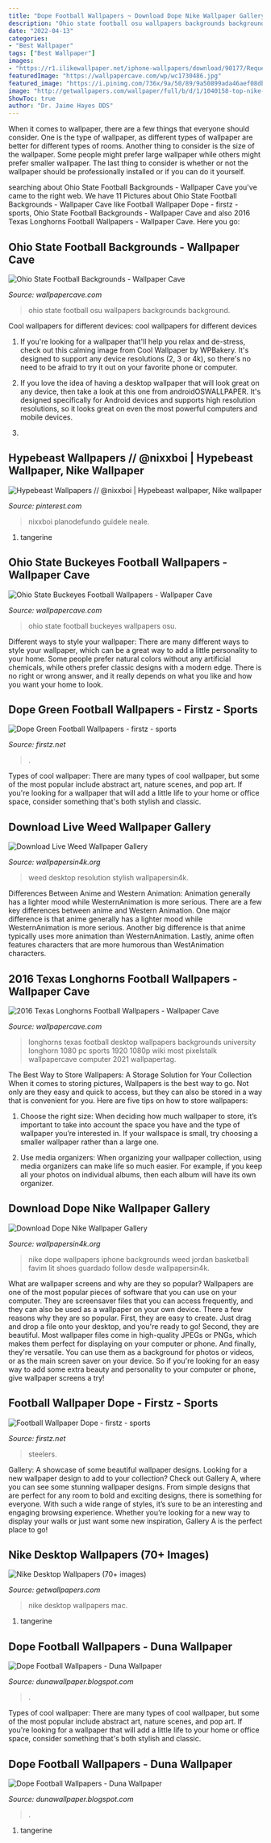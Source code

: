 ```yaml
---
title: "Dope Football Wallpapers ~ Download Dope Nike Wallpaper Gallery"
description: "Ohio state football osu wallpapers backgrounds background"
date: "2022-04-13"
categories:
- "Best Wallpaper"
tags: ["Best Wallpaper"]
images:
- "https://r1.ilikewallpaper.net/iphone-wallpapers/download/90177/Request-Does-anyone-have-a-dope-Nick-Foles-I-need--iphone-wallpaper-ilikewallpaper_com.jpg"
featuredImage: "https://wallpapercave.com/wp/wc1730486.jpg"
featured_image: "https://i.pinimg.com/736x/9a/50/89/9a50899ada46aef08db7105a44d086ba.jpg"
image: "http://getwallpapers.com/wallpaper/full/b/d/1/1040158-top-nike-desktop-wallpapers-1920x1080.jpg"
ShowToc: true
author: "Dr. Jaime Hayes DDS"
---
```



When it comes to wallpaper, there are a few things that everyone should consider. One is the type of wallpaper, as different types of wallpaper are better for different types of rooms. Another thing to consider is the size of the wallpaper. Some people might prefer large wallpaper while others might prefer smaller wallpaper. The last thing to consider is whether or not the wallpaper should be professionally installed or if you can do it yourself.

	

		
searching about Ohio State Football Backgrounds - Wallpaper Cave you've came to the right web. We have 11 Pictures about Ohio State Football Backgrounds - Wallpaper Cave like Football Wallpaper Dope - firstz - sports, Ohio State Football Backgrounds - Wallpaper Cave and also 2016 Texas Longhorns Football Wallpapers - Wallpaper Cave. Here you go:
		
    
## Ohio State Football Backgrounds - Wallpaper Cave

<img loading=lazy src="https://wallpapercave.com/wp/772MQCM.jpg" onerror="this.onerror=null;this.src='https://tse4.mm.bing.net/th?id=OIP.y0szNeBORLmLbPi_89LJgwHaEK&amp;pid=15.1';" alt="Ohio State Football Backgrounds - Wallpaper Cave">

_Source: wallpapercave.com_

>ohio state football osu wallpapers backgrounds background. 

	

Cool wallpapers for different devices:
cool wallpapers for different devices 

1. If you're looking for a wallpaper that'll help you relax and de-stress, check out this calming image from Cool Wallpaper by WPBakery. It's designed to support any device resolutions (2, 3 or 4k), so there's no need to be afraid to try it out on your favorite phone or computer.

2. If you love the idea of having a desktop wallpaper that will look great on any device, then take a look at this one from androidOSWALLPAPER. It's designed specifically for Android devices and supports high resolution resolutions, so it looks great on even the most powerful computers and mobile devices.

3.

    
## Hypebeast Wallpapers // @nixxboi | Hypebeast Wallpaper, Nike Wallpaper

<img loading=lazy src="https://i.pinimg.com/736x/9a/50/89/9a50899ada46aef08db7105a44d086ba.jpg" onerror="this.onerror=null;this.src='https://tse2.mm.bing.net/th?id=OIP.GGUtDZt6aL0DENLzd7wh0AHaMs&amp;pid=15.1';" alt="Hypebeast Wallpapers // @nixxboi | Hypebeast wallpaper, Nike wallpaper">

_Source: pinterest.com_

>nixxboi planodefundo guidele neale. 

	

1. tangerine 

    
## Ohio State Buckeyes Football Wallpapers - Wallpaper Cave

<img loading=lazy src="https://wallpapercave.com/wp/N5tPcq9.jpg" onerror="this.onerror=null;this.src='https://tse2.mm.bing.net/th?id=OIP.yT5tC2ULSbqxOsGb2yYg3wHaEK&amp;pid=15.1';" alt="Ohio State Buckeyes Football Wallpapers - Wallpaper Cave">

_Source: wallpapercave.com_

>ohio state football buckeyes wallpapers osu. 

	

Different ways to style your wallpaper:
There are many different ways to style your wallpaper, which can be a great way to add a little personality to your home. Some people prefer natural colors without any artificial chemicals, while others prefer classic designs with a modern edge. There is no right or wrong answer, and it really depends on what you like and how you want your home to look.

    
## Dope Green Football Wallpapers - Firstz - Sports

<img loading=lazy src="https://i.pinimg.com/736x/a3/bc/cb/a3bccbcfdb51853d78ba2423ac0ac559.jpg" onerror="this.onerror=null;this.src='https://tse3.mm.bing.net/th?id=OIP.Fhnjun5I0pDO0qb-96KpGAHaNK&amp;pid=15.1';" alt="Dope Green Football Wallpapers - firstz - sports">

_Source: firstz.net_

>. 

	

Types of cool wallpaper:
There are many types of cool wallpaper, but some of the most popular include abstract art, nature scenes, and pop art. If you're looking for a wallpaper that will add a little life to your home or office space, consider something that's both stylish and classic.

    
## Download Live Weed Wallpaper Gallery

<img loading=lazy src="https://www.wallpapersin4k.org/wp-content/uploads/2017/04/Live-Weed-Wallpaper-13.png" onerror="this.onerror=null;this.src='https://tse3.mm.bing.net/th?id=OIP.5v_1CmbYtXNmOYW1OKR21wHaLH&amp;pid=15.1';" alt="Download Live Weed Wallpaper Gallery">

_Source: wallpapersin4k.org_

>weed desktop resolution stylish wallpapersin4k. 

	

Differences Between Anime and Western Animation: Animation generally has a lighter mood while WesternAnimation is more serious.
There are a few key differences between anime and Western Animation. One major difference is that anime generally has a lighter mood while WesternAnimation is more serious. Another big difference is that anime typically uses more animation than WesternAnimation. Lastly, anime often features characters that are more humorous than WestAnimation characters.

    
## 2016 Texas Longhorns Football Wallpapers - Wallpaper Cave

<img loading=lazy src="https://wallpapercave.com/wp/wc1730486.jpg" onerror="this.onerror=null;this.src='https://tse4.mm.bing.net/th?id=OIP.F1pP20lA1zSbDwjvtWKkggHaEK&amp;pid=15.1';" alt="2016 Texas Longhorns Football Wallpapers - Wallpaper Cave">

_Source: wallpapercave.com_

>longhorns texas football desktop wallpapers backgrounds university longhorn 1080 pc sports 1920 1080p wiki most pixelstalk wallpapercave computer 2021 wallpapertag. 

	

The Best Way to Store Wallpapers: A Storage Solution for Your Collection
When it comes to storing pictures, Wallpapers is the best way to go. Not only are they easy and quick to access, but they can also be stored in a way that is convenient for you. Here are five tips on how to store wallpapers:
1) Choose the right size: When deciding how much wallpaper to store, it’s important to take into account the space you have and the type of wallpaper you’re interested in. If your wallspace is small, try choosing a smaller wallpaper rather than a large one.

2) Use media organizers: When organizing your wallpaper collection, using media organizers can make life so much easier. For example, if you keep all your photos on individual albums, then each album will have its own organizer.

    
## Download Dope Nike Wallpaper Gallery

<img loading=lazy src="http://www.wallpapersin4k.org/wp-content/uploads/2017/03/Dope-Nike-Wallpaper-14.jpg" onerror="this.onerror=null;this.src='https://tse2.mm.bing.net/th?id=OIP.0xX58BO1B0OZI7aJrvPmggHaK9&amp;pid=15.1';" alt="Download Dope Nike Wallpaper Gallery">

_Source: wallpapersin4k.org_

>nike dope wallpapers iphone backgrounds weed jordan basketball favim lit shoes guardado follow desde wallpapersin4k. 

	

What are wallpaper screens and why are they so popular?
Wallpapers are one of the most popular pieces of software that you can use on your computer. They are screensaver files that you can access frequently, and they can also be used as a wallpaper on your own device. There a few reasons why they are so popular. First, they are easy to create. Just drag and drop a file onto your desktop, and you're ready to go! Second, they are beautiful. Most wallpaper files come in high-quality JPEGs or PNGs, which makes them perfect for displaying on your computer or phone. And finally, they're versatile. You can use them as a background for photos or videos, or as the main screen saver on your device. So if you're looking for an easy way to add some extra beauty and personality to your computer or phone, give wallpaper screens a try!

    
## Football Wallpaper Dope - Firstz - Sports

<img loading=lazy src="https://i.pinimg.com/736x/a9/8d/05/a98d05d6dbbbe5b2a24bf57dab221c13.jpg" onerror="this.onerror=null;this.src='https://tse4.mm.bing.net/th?id=OIP.-EUVyyqUZaXxmE9tla1OFAHaNK&amp;pid=15.1';" alt="Football Wallpaper Dope - firstz - sports">

_Source: firstz.net_

>steelers. 

	

Gallery: A showcase of some beautiful wallpaper designs.
Looking for a new wallpaper design to add to your collection? Check out Gallery A, where you can see some stunning wallpaper designs. From simple designs that are perfect for any room to bold and exciting designs, there is something for everyone. With such a wide range of styles, it’s sure to be an interesting and engaging browsing experience. Whether you’re looking for a new way to display your walls or just want some new inspiration, Gallery A is the perfect place to go!





	
	
    
## Nike Desktop Wallpapers (70+ Images)

<img loading=lazy src="http://getwallpapers.com/wallpaper/full/b/d/1/1040158-top-nike-desktop-wallpapers-1920x1080.jpg" onerror="this.onerror=null;this.src='https://tse3.mm.bing.net/th?id=OIP.OBZ9zDs1PvkeLdZXh2RWNgHaEK&amp;pid=15.1';" alt="Nike Desktop Wallpapers (70+ images)">

_Source: getwallpapers.com_

>nike desktop wallpapers mac. 

	

1. tangerine 

    
## Dope Football Wallpapers - Duna Wallpaper

<img loading=lazy src="https://lookaside.fbsbx.com/lookaside/crawler/media/?media_id=602896246567677" onerror="this.onerror=null;this.src='https://tse3.mm.bing.net/th?id=OIP.U_7zVDk62KfHqaLpaT7YkQHaFD&amp;pid=15.1';" alt="Dope Football Wallpapers - Duna Wallpaper">

_Source: dunawallpaper.blogspot.com_

>. 

	

Types of cool wallpaper:
There are many types of cool wallpaper, but some of the most popular include abstract art, nature scenes, and pop art. If you're looking for a wallpaper that will add a little life to your home or office space, consider something that's both stylish and classic.

    
## Dope Football Wallpapers - Duna Wallpaper

<img loading=lazy src="https://r1.ilikewallpaper.net/iphone-wallpapers/download/90177/Request-Does-anyone-have-a-dope-Nick-Foles-I-need--iphone-wallpaper-ilikewallpaper_com.jpg" onerror="this.onerror=null;this.src='https://tse1.mm.bing.net/th?id=OIP.SgfoDbRUVZjlYyNC43tggAHaNJ&amp;pid=15.1';" alt="Dope Football Wallpapers - Duna Wallpaper">

_Source: dunawallpaper.blogspot.com_

>. 

	

1. tangerine 

